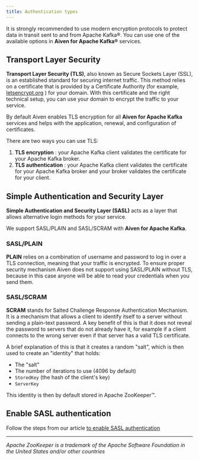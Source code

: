 ```yaml
---
title: Authentication types
---
```


It is strongly recommended to use modern encryption protocols to protect
data in transit sent to and from Apache Kafka®. You can use one of the
available options in **Aiven for Apache Kafka®** services.

## Transport Layer Security

**Transport Layer Security (TLS)**, also known as Secure Sockets Layer
(SSL), is an established standard for securing internet traffic. This
method relies on a certificate that is provided by a Certificate
Authority (for example, [letsencrypt.org](https://letsencrypt.org) ) for
your domain. With this certificate and the right technical setup, you
can use your domain to encrypt the traffic to your service.

By default Aiven enables TLS encryption for all **Aiven for Apache
Kafka** services and helps with the application, renewal, and
configuration of certificates.

There are two ways you can use TLS:

1.  **TLS encryption** : your Apache Kafka client validates the
    certificate for your Apache Kafka broker.
2.  **TLS authentication** : your Apache Kafka client validates the
    certificate for your Apache Kafka broker and your broker validates
    the certificate for your client.

## Simple Authentication and Security Layer

**Simple Authentication and Security Layer (SASL)** acts as a layer that
allows alternative login methods for your service.

We support SASL/PLAIN and SASL/SCRAM with **Aiven for Apache Kafka**.

### SASL/PLAIN

**PLAIN** relies on a combination of username and password to log in
over a TLS connection, meaning that your traffic is encrypted. To ensure
proper security mechanism Aiven does not support using SASL/PLAIN
without TLS, because in this case anyone will be able to read your
credentials when you send them.

### SASL/SCRAM

**SCRAM** stands for Salted Challenge Response Authentication Mechanism.
It is a mechanism that allows a client to identify itself to a server
without sending a plain-text password. A key benefit of this is that it
does not reveal the password to servers that do not already have it, for
example if a client connects to the wrong server even if that server has
a valid TLS certificate.

A brief explanation of this is that it creates a random \"salt\", which
is then used to create an \"identity\" that holds:

-   The \"salt\"
-   The number of iterations to use (4096 by default)
-   `StoredKey` (the hash of the client\'s key)
-   `ServerKey`

This identity is then by default stored in Apache ZooKeeper™.

## Enable SASL authentication

Follow the steps from our article
[to enable SASL authentication](/docs/products/kafka/howto/kafka-sasl-auth)

------------------------------------------------------------------------

*Apache ZooKeeper is a trademark of the Apache Software Foundation in
the United States and/or other countries*
